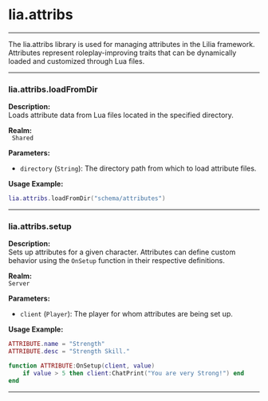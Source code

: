# lia.attribs
---

The lia.attribs library is used for managing attributes in the Lilia framework. Attributes represent roleplay-improving traits that can be dynamically loaded and customized through Lua files.

---

### **lia.attribs.loadFromDir**

**Description:**  
Loads attribute data from Lua files located in the specified directory.

**Realm:**  
` Shared`

**Parameters:**  

- `directory` (`String`): The directory path from which to load attribute files.

**Usage Example:**
```lua
lia.attribs.loadFromDir("schema/attributes")
```

---

### **lia.attribs.setup**

**Description:**  
Sets up attributes for a given character. Attributes can define custom behavior using the `OnSetup` function in their respective definitions.

**Realm:**  
`Server`

**Parameters:**  

- `client` (`Player`): The player for whom attributes are being set up.

**Usage Example:**
```lua
ATTRIBUTE.name = "Strength"
ATTRIBUTE.desc = "Strength Skill."

function ATTRIBUTE:OnSetup(client, value)
    if value > 5 then client:ChatPrint("You are very Strong!") end
end
```

---